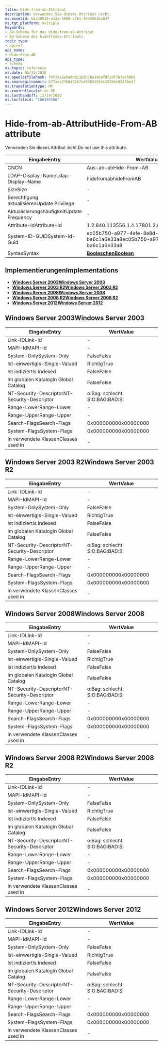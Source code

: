 ```yaml
---
title: Hide-from-ab-Attribut
description: Verwenden Sie dieses Attribut nicht.
ms.assetid: b5a48919-e32a-4088-a7b1-3903561ba847
ms.tgt_platform: multiple
keywords:
- AD-Schema für das Hide-from-ab-Attribut
- AD-Schema des hidefromab-Attributs
topic_type:
- apiref
api_name:
- Hide-From-AB
api_type:
- Schema
ms.topic: reference
ms.date: 05/31/2018
ms.openlocfilehash: f8f28a2e6a0d911b3bc0a1988fd520f7b7845065
ms.sourcegitcommit: b77ace27b0432e7cd3863191b11926be032fbe2f
ms.translationtype: MT
ms.contentlocale: de-DE
ms.lasthandoff: 12/14/2020
ms.locfileid: "106340386"
---
```

# <a name="hide-from-ab-attribute"></a><span data-ttu-id="41bd1-105">Hide-from-ab-Attribut</span><span class="sxs-lookup"><span data-stu-id="41bd1-105">Hide-From-AB attribute</span></span>

<span data-ttu-id="41bd1-106">Verwenden Sie dieses Attribut nicht.</span><span class="sxs-lookup"><span data-stu-id="41bd1-106">Do not use this attribute.</span></span>



| <span data-ttu-id="41bd1-107">Eingabe</span><span class="sxs-lookup"><span data-stu-id="41bd1-107">Entry</span></span> | <span data-ttu-id="41bd1-108">Wert</span><span class="sxs-lookup"><span data-stu-id="41bd1-108">Value</span></span> |
|-------------------|--------------------------------------|
| <span data-ttu-id="41bd1-109">CN</span><span class="sxs-lookup"><span data-stu-id="41bd1-109">CN</span></span>                | <span data-ttu-id="41bd1-110">Aus-ab-ab</span><span class="sxs-lookup"><span data-stu-id="41bd1-110">Hide-From-AB</span></span>                         |
| <span data-ttu-id="41bd1-111">LDAP-Display-Name</span><span class="sxs-lookup"><span data-stu-id="41bd1-111">Ldap-Display-Name</span></span> | <span data-ttu-id="41bd1-112">hidefromab</span><span class="sxs-lookup"><span data-stu-id="41bd1-112">hideFromAB</span></span>                           |
| <span data-ttu-id="41bd1-113">Size</span><span class="sxs-lookup"><span data-stu-id="41bd1-113">Size</span></span>              | \-                                   |
| <span data-ttu-id="41bd1-114">Berechtigung aktualisieren</span><span class="sxs-lookup"><span data-stu-id="41bd1-114">Update Privilege</span></span>  | \-                                   |
| <span data-ttu-id="41bd1-115">Aktualisierungshäufigkeit</span><span class="sxs-lookup"><span data-stu-id="41bd1-115">Update Frequency</span></span>  | \-                                   |
| <span data-ttu-id="41bd1-116">Attribute-Id</span><span class="sxs-lookup"><span data-stu-id="41bd1-116">Attribute-Id</span></span>      | <span data-ttu-id="41bd1-117">1.2.840.113556.1.4.1780</span><span class="sxs-lookup"><span data-stu-id="41bd1-117">1.2.840.113556.1.4.1780</span></span>              |
| <span data-ttu-id="41bd1-118">System-ID-GUID</span><span class="sxs-lookup"><span data-stu-id="41bd1-118">System-Id-Guid</span></span>    | <span data-ttu-id="41bd1-119">ec05b750-a977-4efe-8e8d-ba6c1a6e33a8</span><span class="sxs-lookup"><span data-stu-id="41bd1-119">ec05b750-a977-4efe-8e8d-ba6c1a6e33a8</span></span> |
| <span data-ttu-id="41bd1-120">Syntax</span><span class="sxs-lookup"><span data-stu-id="41bd1-120">Syntax</span></span>            | [<span data-ttu-id="41bd1-121">**Booleschen**</span><span class="sxs-lookup"><span data-stu-id="41bd1-121">**Boolean**</span></span>](s-boolean.md)         |



## <a name="implementations"></a><span data-ttu-id="41bd1-122">Implementierungen</span><span class="sxs-lookup"><span data-stu-id="41bd1-122">Implementations</span></span>

-   [<span data-ttu-id="41bd1-123">**Windows Server 2003**</span><span class="sxs-lookup"><span data-stu-id="41bd1-123">**Windows Server 2003**</span></span>](#windows-server-2003)
-   [<span data-ttu-id="41bd1-124">**Windows Server 2003 R2**</span><span class="sxs-lookup"><span data-stu-id="41bd1-124">**Windows Server 2003 R2**</span></span>](#windows-server-2003-r2)
-   [<span data-ttu-id="41bd1-125">**Windows Server 2008**</span><span class="sxs-lookup"><span data-stu-id="41bd1-125">**Windows Server 2008**</span></span>](#windows-server-2008)
-   [<span data-ttu-id="41bd1-126">**Windows Server 2008 R2**</span><span class="sxs-lookup"><span data-stu-id="41bd1-126">**Windows Server 2008 R2**</span></span>](#windows-server-2008-r2)
-   [<span data-ttu-id="41bd1-127">**Windows Server 2012**</span><span class="sxs-lookup"><span data-stu-id="41bd1-127">**Windows Server 2012**</span></span>](#windows-server-2012)

## <a name="windows-server-2003"></a><span data-ttu-id="41bd1-128">Windows Server 2003</span><span class="sxs-lookup"><span data-stu-id="41bd1-128">Windows Server 2003</span></span>



| <span data-ttu-id="41bd1-129">Eingabe</span><span class="sxs-lookup"><span data-stu-id="41bd1-129">Entry</span></span> | <span data-ttu-id="41bd1-130">Wert</span><span class="sxs-lookup"><span data-stu-id="41bd1-130">Value</span></span> |
|------------------------|--------------|
| <span data-ttu-id="41bd1-131">Link-ID</span><span class="sxs-lookup"><span data-stu-id="41bd1-131">Link-Id</span></span>                | \-           |
| <span data-ttu-id="41bd1-132">MAPI-Id</span><span class="sxs-lookup"><span data-stu-id="41bd1-132">MAPI-Id</span></span>                | \-           |
| <span data-ttu-id="41bd1-133">System-Only</span><span class="sxs-lookup"><span data-stu-id="41bd1-133">System-Only</span></span>            | <span data-ttu-id="41bd1-134">False</span><span class="sxs-lookup"><span data-stu-id="41bd1-134">False</span></span>        |
| <span data-ttu-id="41bd1-135">Ist-einwertig</span><span class="sxs-lookup"><span data-stu-id="41bd1-135">Is-Single-Valued</span></span>       | <span data-ttu-id="41bd1-136">Richtig</span><span class="sxs-lookup"><span data-stu-id="41bd1-136">True</span></span>         |
| <span data-ttu-id="41bd1-137">Ist indiziert</span><span class="sxs-lookup"><span data-stu-id="41bd1-137">Is Indexed</span></span>             | <span data-ttu-id="41bd1-138">False</span><span class="sxs-lookup"><span data-stu-id="41bd1-138">False</span></span>        |
| <span data-ttu-id="41bd1-139">Im globalen Katalog</span><span class="sxs-lookup"><span data-stu-id="41bd1-139">In Global Catalog</span></span>      | <span data-ttu-id="41bd1-140">False</span><span class="sxs-lookup"><span data-stu-id="41bd1-140">False</span></span>        |
| <span data-ttu-id="41bd1-141">NT-Security-Descriptor</span><span class="sxs-lookup"><span data-stu-id="41bd1-141">NT-Security-Descriptor</span></span> | <span data-ttu-id="41bd1-142">o:Bag: schlecht: S:</span><span class="sxs-lookup"><span data-stu-id="41bd1-142">O:BAG:BAD:S:</span></span> |
| <span data-ttu-id="41bd1-143">Range-Lower</span><span class="sxs-lookup"><span data-stu-id="41bd1-143">Range-Lower</span></span>            | \-           |
| <span data-ttu-id="41bd1-144">Range-Upper</span><span class="sxs-lookup"><span data-stu-id="41bd1-144">Range-Upper</span></span>            | \-           |
| <span data-ttu-id="41bd1-145">Search-Flags</span><span class="sxs-lookup"><span data-stu-id="41bd1-145">Search-Flags</span></span>           | <span data-ttu-id="41bd1-146">0x00000000</span><span class="sxs-lookup"><span data-stu-id="41bd1-146">0x00000000</span></span>   |
| <span data-ttu-id="41bd1-147">System-Flags</span><span class="sxs-lookup"><span data-stu-id="41bd1-147">System-Flags</span></span>           | <span data-ttu-id="41bd1-148">0x00000000</span><span class="sxs-lookup"><span data-stu-id="41bd1-148">0x00000000</span></span>   |
| <span data-ttu-id="41bd1-149">In verwendete Klassen</span><span class="sxs-lookup"><span data-stu-id="41bd1-149">Classes used in</span></span>        | \-           |



## <a name="windows-server-2003-r2"></a><span data-ttu-id="41bd1-150">Windows Server 2003 R2</span><span class="sxs-lookup"><span data-stu-id="41bd1-150">Windows Server 2003 R2</span></span>



| <span data-ttu-id="41bd1-151">Eingabe</span><span class="sxs-lookup"><span data-stu-id="41bd1-151">Entry</span></span> | <span data-ttu-id="41bd1-152">Wert</span><span class="sxs-lookup"><span data-stu-id="41bd1-152">Value</span></span> |
|------------------------|--------------|
| <span data-ttu-id="41bd1-153">Link-ID</span><span class="sxs-lookup"><span data-stu-id="41bd1-153">Link-Id</span></span>                | \-           |
| <span data-ttu-id="41bd1-154">MAPI-Id</span><span class="sxs-lookup"><span data-stu-id="41bd1-154">MAPI-Id</span></span>                | \-           |
| <span data-ttu-id="41bd1-155">System-Only</span><span class="sxs-lookup"><span data-stu-id="41bd1-155">System-Only</span></span>            | <span data-ttu-id="41bd1-156">False</span><span class="sxs-lookup"><span data-stu-id="41bd1-156">False</span></span>        |
| <span data-ttu-id="41bd1-157">Ist-einwertig</span><span class="sxs-lookup"><span data-stu-id="41bd1-157">Is-Single-Valued</span></span>       | <span data-ttu-id="41bd1-158">Richtig</span><span class="sxs-lookup"><span data-stu-id="41bd1-158">True</span></span>         |
| <span data-ttu-id="41bd1-159">Ist indiziert</span><span class="sxs-lookup"><span data-stu-id="41bd1-159">Is Indexed</span></span>             | <span data-ttu-id="41bd1-160">False</span><span class="sxs-lookup"><span data-stu-id="41bd1-160">False</span></span>        |
| <span data-ttu-id="41bd1-161">Im globalen Katalog</span><span class="sxs-lookup"><span data-stu-id="41bd1-161">In Global Catalog</span></span>      | <span data-ttu-id="41bd1-162">False</span><span class="sxs-lookup"><span data-stu-id="41bd1-162">False</span></span>        |
| <span data-ttu-id="41bd1-163">NT-Security-Descriptor</span><span class="sxs-lookup"><span data-stu-id="41bd1-163">NT-Security-Descriptor</span></span> | <span data-ttu-id="41bd1-164">o:Bag: schlecht: S:</span><span class="sxs-lookup"><span data-stu-id="41bd1-164">O:BAG:BAD:S:</span></span> |
| <span data-ttu-id="41bd1-165">Range-Lower</span><span class="sxs-lookup"><span data-stu-id="41bd1-165">Range-Lower</span></span>            | \-           |
| <span data-ttu-id="41bd1-166">Range-Upper</span><span class="sxs-lookup"><span data-stu-id="41bd1-166">Range-Upper</span></span>            | \-           |
| <span data-ttu-id="41bd1-167">Search-Flags</span><span class="sxs-lookup"><span data-stu-id="41bd1-167">Search-Flags</span></span>           | <span data-ttu-id="41bd1-168">0x00000000</span><span class="sxs-lookup"><span data-stu-id="41bd1-168">0x00000000</span></span>   |
| <span data-ttu-id="41bd1-169">System-Flags</span><span class="sxs-lookup"><span data-stu-id="41bd1-169">System-Flags</span></span>           | <span data-ttu-id="41bd1-170">0x00000000</span><span class="sxs-lookup"><span data-stu-id="41bd1-170">0x00000000</span></span>   |
| <span data-ttu-id="41bd1-171">In verwendete Klassen</span><span class="sxs-lookup"><span data-stu-id="41bd1-171">Classes used in</span></span>        | \-           |



## <a name="windows-server-2008"></a><span data-ttu-id="41bd1-172">Windows Server 2008</span><span class="sxs-lookup"><span data-stu-id="41bd1-172">Windows Server 2008</span></span>



| <span data-ttu-id="41bd1-173">Eingabe</span><span class="sxs-lookup"><span data-stu-id="41bd1-173">Entry</span></span> | <span data-ttu-id="41bd1-174">Wert</span><span class="sxs-lookup"><span data-stu-id="41bd1-174">Value</span></span> |
|------------------------|--------------|
| <span data-ttu-id="41bd1-175">Link-ID</span><span class="sxs-lookup"><span data-stu-id="41bd1-175">Link-Id</span></span>                | \-           |
| <span data-ttu-id="41bd1-176">MAPI-Id</span><span class="sxs-lookup"><span data-stu-id="41bd1-176">MAPI-Id</span></span>                | \-           |
| <span data-ttu-id="41bd1-177">System-Only</span><span class="sxs-lookup"><span data-stu-id="41bd1-177">System-Only</span></span>            | <span data-ttu-id="41bd1-178">False</span><span class="sxs-lookup"><span data-stu-id="41bd1-178">False</span></span>        |
| <span data-ttu-id="41bd1-179">Ist-einwertig</span><span class="sxs-lookup"><span data-stu-id="41bd1-179">Is-Single-Valued</span></span>       | <span data-ttu-id="41bd1-180">Richtig</span><span class="sxs-lookup"><span data-stu-id="41bd1-180">True</span></span>         |
| <span data-ttu-id="41bd1-181">Ist indiziert</span><span class="sxs-lookup"><span data-stu-id="41bd1-181">Is Indexed</span></span>             | <span data-ttu-id="41bd1-182">False</span><span class="sxs-lookup"><span data-stu-id="41bd1-182">False</span></span>        |
| <span data-ttu-id="41bd1-183">Im globalen Katalog</span><span class="sxs-lookup"><span data-stu-id="41bd1-183">In Global Catalog</span></span>      | <span data-ttu-id="41bd1-184">False</span><span class="sxs-lookup"><span data-stu-id="41bd1-184">False</span></span>        |
| <span data-ttu-id="41bd1-185">NT-Security-Descriptor</span><span class="sxs-lookup"><span data-stu-id="41bd1-185">NT-Security-Descriptor</span></span> | <span data-ttu-id="41bd1-186">o:Bag: schlecht: S:</span><span class="sxs-lookup"><span data-stu-id="41bd1-186">O:BAG:BAD:S:</span></span> |
| <span data-ttu-id="41bd1-187">Range-Lower</span><span class="sxs-lookup"><span data-stu-id="41bd1-187">Range-Lower</span></span>            | \-           |
| <span data-ttu-id="41bd1-188">Range-Upper</span><span class="sxs-lookup"><span data-stu-id="41bd1-188">Range-Upper</span></span>            | \-           |
| <span data-ttu-id="41bd1-189">Search-Flags</span><span class="sxs-lookup"><span data-stu-id="41bd1-189">Search-Flags</span></span>           | <span data-ttu-id="41bd1-190">0x00000000</span><span class="sxs-lookup"><span data-stu-id="41bd1-190">0x00000000</span></span>   |
| <span data-ttu-id="41bd1-191">System-Flags</span><span class="sxs-lookup"><span data-stu-id="41bd1-191">System-Flags</span></span>           | <span data-ttu-id="41bd1-192">0x00000000</span><span class="sxs-lookup"><span data-stu-id="41bd1-192">0x00000000</span></span>   |
| <span data-ttu-id="41bd1-193">In verwendete Klassen</span><span class="sxs-lookup"><span data-stu-id="41bd1-193">Classes used in</span></span>        | \-           |



## <a name="windows-server-2008-r2"></a><span data-ttu-id="41bd1-194">Windows Server 2008 R2</span><span class="sxs-lookup"><span data-stu-id="41bd1-194">Windows Server 2008 R2</span></span>



| <span data-ttu-id="41bd1-195">Eingabe</span><span class="sxs-lookup"><span data-stu-id="41bd1-195">Entry</span></span> | <span data-ttu-id="41bd1-196">Wert</span><span class="sxs-lookup"><span data-stu-id="41bd1-196">Value</span></span> |
|------------------------|--------------|
| <span data-ttu-id="41bd1-197">Link-ID</span><span class="sxs-lookup"><span data-stu-id="41bd1-197">Link-Id</span></span>                | \-           |
| <span data-ttu-id="41bd1-198">MAPI-Id</span><span class="sxs-lookup"><span data-stu-id="41bd1-198">MAPI-Id</span></span>                | \-           |
| <span data-ttu-id="41bd1-199">System-Only</span><span class="sxs-lookup"><span data-stu-id="41bd1-199">System-Only</span></span>            | <span data-ttu-id="41bd1-200">False</span><span class="sxs-lookup"><span data-stu-id="41bd1-200">False</span></span>        |
| <span data-ttu-id="41bd1-201">Ist-einwertig</span><span class="sxs-lookup"><span data-stu-id="41bd1-201">Is-Single-Valued</span></span>       | <span data-ttu-id="41bd1-202">Richtig</span><span class="sxs-lookup"><span data-stu-id="41bd1-202">True</span></span>         |
| <span data-ttu-id="41bd1-203">Ist indiziert</span><span class="sxs-lookup"><span data-stu-id="41bd1-203">Is Indexed</span></span>             | <span data-ttu-id="41bd1-204">False</span><span class="sxs-lookup"><span data-stu-id="41bd1-204">False</span></span>        |
| <span data-ttu-id="41bd1-205">Im globalen Katalog</span><span class="sxs-lookup"><span data-stu-id="41bd1-205">In Global Catalog</span></span>      | <span data-ttu-id="41bd1-206">False</span><span class="sxs-lookup"><span data-stu-id="41bd1-206">False</span></span>        |
| <span data-ttu-id="41bd1-207">NT-Security-Descriptor</span><span class="sxs-lookup"><span data-stu-id="41bd1-207">NT-Security-Descriptor</span></span> | <span data-ttu-id="41bd1-208">o:Bag: schlecht: S:</span><span class="sxs-lookup"><span data-stu-id="41bd1-208">O:BAG:BAD:S:</span></span> |
| <span data-ttu-id="41bd1-209">Range-Lower</span><span class="sxs-lookup"><span data-stu-id="41bd1-209">Range-Lower</span></span>            | \-           |
| <span data-ttu-id="41bd1-210">Range-Upper</span><span class="sxs-lookup"><span data-stu-id="41bd1-210">Range-Upper</span></span>            | \-           |
| <span data-ttu-id="41bd1-211">Search-Flags</span><span class="sxs-lookup"><span data-stu-id="41bd1-211">Search-Flags</span></span>           | <span data-ttu-id="41bd1-212">0x00000000</span><span class="sxs-lookup"><span data-stu-id="41bd1-212">0x00000000</span></span>   |
| <span data-ttu-id="41bd1-213">System-Flags</span><span class="sxs-lookup"><span data-stu-id="41bd1-213">System-Flags</span></span>           | <span data-ttu-id="41bd1-214">0x00000000</span><span class="sxs-lookup"><span data-stu-id="41bd1-214">0x00000000</span></span>   |
| <span data-ttu-id="41bd1-215">In verwendete Klassen</span><span class="sxs-lookup"><span data-stu-id="41bd1-215">Classes used in</span></span>        | \-           |



## <a name="windows-server-2012"></a><span data-ttu-id="41bd1-216">Windows Server 2012</span><span class="sxs-lookup"><span data-stu-id="41bd1-216">Windows Server 2012</span></span>



| <span data-ttu-id="41bd1-217">Eingabe</span><span class="sxs-lookup"><span data-stu-id="41bd1-217">Entry</span></span> | <span data-ttu-id="41bd1-218">Wert</span><span class="sxs-lookup"><span data-stu-id="41bd1-218">Value</span></span> |
|------------------------|--------------|
| <span data-ttu-id="41bd1-219">Link-ID</span><span class="sxs-lookup"><span data-stu-id="41bd1-219">Link-Id</span></span>                | \-           |
| <span data-ttu-id="41bd1-220">MAPI-Id</span><span class="sxs-lookup"><span data-stu-id="41bd1-220">MAPI-Id</span></span>                | \-           |
| <span data-ttu-id="41bd1-221">System-Only</span><span class="sxs-lookup"><span data-stu-id="41bd1-221">System-Only</span></span>            | <span data-ttu-id="41bd1-222">False</span><span class="sxs-lookup"><span data-stu-id="41bd1-222">False</span></span>        |
| <span data-ttu-id="41bd1-223">Ist-einwertig</span><span class="sxs-lookup"><span data-stu-id="41bd1-223">Is-Single-Valued</span></span>       | <span data-ttu-id="41bd1-224">Richtig</span><span class="sxs-lookup"><span data-stu-id="41bd1-224">True</span></span>         |
| <span data-ttu-id="41bd1-225">Ist indiziert</span><span class="sxs-lookup"><span data-stu-id="41bd1-225">Is Indexed</span></span>             | <span data-ttu-id="41bd1-226">False</span><span class="sxs-lookup"><span data-stu-id="41bd1-226">False</span></span>        |
| <span data-ttu-id="41bd1-227">Im globalen Katalog</span><span class="sxs-lookup"><span data-stu-id="41bd1-227">In Global Catalog</span></span>      | <span data-ttu-id="41bd1-228">False</span><span class="sxs-lookup"><span data-stu-id="41bd1-228">False</span></span>        |
| <span data-ttu-id="41bd1-229">NT-Security-Descriptor</span><span class="sxs-lookup"><span data-stu-id="41bd1-229">NT-Security-Descriptor</span></span> | <span data-ttu-id="41bd1-230">o:Bag: schlecht: S:</span><span class="sxs-lookup"><span data-stu-id="41bd1-230">O:BAG:BAD:S:</span></span> |
| <span data-ttu-id="41bd1-231">Range-Lower</span><span class="sxs-lookup"><span data-stu-id="41bd1-231">Range-Lower</span></span>            | \-           |
| <span data-ttu-id="41bd1-232">Range-Upper</span><span class="sxs-lookup"><span data-stu-id="41bd1-232">Range-Upper</span></span>            | \-           |
| <span data-ttu-id="41bd1-233">Search-Flags</span><span class="sxs-lookup"><span data-stu-id="41bd1-233">Search-Flags</span></span>           | <span data-ttu-id="41bd1-234">0x00000000</span><span class="sxs-lookup"><span data-stu-id="41bd1-234">0x00000000</span></span>   |
| <span data-ttu-id="41bd1-235">System-Flags</span><span class="sxs-lookup"><span data-stu-id="41bd1-235">System-Flags</span></span>           | <span data-ttu-id="41bd1-236">0x00000000</span><span class="sxs-lookup"><span data-stu-id="41bd1-236">0x00000000</span></span>   |
| <span data-ttu-id="41bd1-237">In verwendete Klassen</span><span class="sxs-lookup"><span data-stu-id="41bd1-237">Classes used in</span></span>        | \-           |



 

 




